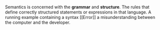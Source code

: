 Semantics is concerned with the **grammar** and **structure**.
The rules that define correctly structured statements or expressions in that language.
A running example containing a syntax [[Error]] a misunderstanding between the computer and the developer.
